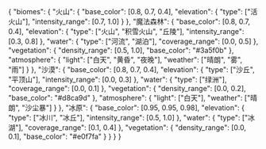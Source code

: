 {
  "biomes": {
	"火山": {
	  "base_color": [0.8, 0.7, 0.4],
	  "elevation": {
		"type": ["活火山"],
		"intensity_range": [0.7, 1.0]
	  }
	},
	"魔法森林": {
	  "base_color": [0.8, 0.7, 0.4],
	  "elevation": {
		"type": ["火山", "积雪火山", "丘陵"],
		"intensity_range": [0.3, 0.8]
	  },
	  "water": {
		"type": ["河流", "湖泊"],
		"coverage_range": [0.0, 0.5]
	  },
	  "vegetation": {
		"density_range": [0.5, 1.0],
		"base_color": "#3a5f0b"
	  },
	  "atmosphere": {
		"light": ["白天", "黄昏", "夜晚"],
		"weather": ["晴朗", "雾", "雨"]
	  }
	},
	"沙漠": {
	  "base_color": [0.8, 0.7, 0.4],
	  "elevation": {
		"type": ["沙丘", "平顶山"],
		"intensity_range": [0.0, 0.3]
	  },
	  "water": {
		"type": ["绿洲"],
		"coverage_range": [0.0, 0.1]
	  },
	  "vegetation": {
		"density_range": [0.0, 0.2],
		"base_color": "#d8ca9d"
	  },
	  "atmosphere": {
		"light": ["白天"],
		"weather": ["晴朗", "沙尘暴"]
	  }
	}, 
	"冰原": {
	  "base_color": [0.95, 0.95, 0.98],
	  "elevation": {
		"type": ["冰川", "冰丘"],
		"intensity_range": [0.5, 1.0]
	  },
	  "water": {
		"type": ["冰湖"],
		"coverage_range": [0.1, 0.4]
	  },
	  "vegetation": {
		"density_range": [0.0, 0.1],
		"base_color": "#e0f7fa"
	  }
	}
  }
}
